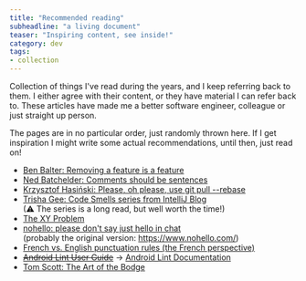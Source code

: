 ```yaml
---
title: "Recommended reading"
subheadline: "a living document"
teaser: "Inspiring content, see inside!"
category: dev
tags:
- collection
---
```


Collection of things I've read during the years, and I keep referring back to them.<!--more--> I either agree with their content, or they have material I can refer back to. These articles have made me a better software engineer, colleague or just straight up person.

The pages are in no particular order, just randomly thrown here.
If I get inspiration I might write some actual recommendations, until then, just read on!

 * [Ben Balter: Removing a feature is a feature](https://ben.balter.com/2016/07/21/removing-a-feature-is-a-feature/)
 * [Ned Batchelder: Comments should be sentences](https://nedbatchelder.com/blog/201401/comments_should_be_sentences.html)
 * [Krzysztof Hasiński: Please, oh please, use git pull --rebase](https://coderwall.com/p/7aymfa/please-oh-please-use-git-pull-rebase)
 * [Trisha Gee: Code Smells series from IntelliJ Blog](https://blog.jetbrains.com/idea/2017/08/code-smells-null/)  
   (⚠ The series is a long read, but well worth the time!)
 * [The XY Problem](https://xyproblem.info)
 * [nohello: please don't say just hello in chat](https://nohello.net/)  
   (probably the original version: https://www.nohello.com/)
 * [French vs. English punctuation rules (the French perspective)](https://leconjugueur.lefigaro.fr/ukponctuationtypographie.php)
 * [~~Android Lint User Guide~~](https://developer.android.com/studio/write/lint) &rarr; [Android Lint Documentation](http://googlesamples.github.io/android-custom-lint-rules/book.md.html)
 * [Tom Scott: The Art of the Bodge](https://www.youtube.com/watch?v=lIFE7h3m40U)
